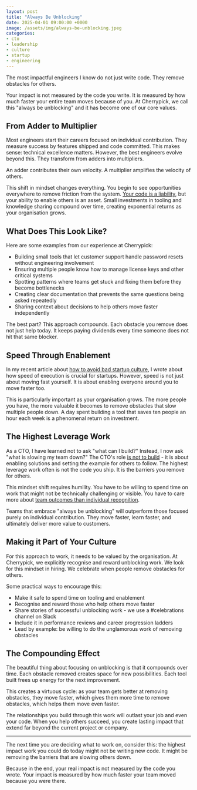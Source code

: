 ```yaml
---
layout: post
title: "Always Be Unblocking"
date: 2025-04-01 09:00:00 +0000
image: /assets/img/always-be-unblocking.jpeg
categories:
- cto
- leadership
- culture
- startup
- engineering
---
```


The most impactful engineers I know do not just write code. They remove obstacles for others.

Your impact is not measured by the code you write. It is measured by how much faster your entire team moves because of you. At Cherrypick, we call this "always be unblocking" and it has become one of our core values.

<!--more-->

## From Adder to Multiplier

Most engineers start their careers focused on individual contribution. They measure success by features shipped and code committed. This makes sense: technical excellence matters. However, the best engineers evolve beyond this. They transform from adders into multipliers.

An adder contributes their own velocity. A multiplier amplifies the velocity of others.

This shift in mindset changes everything. You begin to see opportunities everywhere to remove friction from the system. [Your code is a liability](/your-code-is-a-liability), but your ability to enable others is an asset. Small investments in tooling and knowledge sharing compound over time, creating exponential returns as your organisation grows.

## What Does This Look Like?

Here are some examples from our experience at Cherrypick:

- Building small tools that let customer support handle password resets without engineering involvement
- Ensuring multiple people know how to manage license keys and other critical systems
- Spotting patterns where teams get stuck and fixing them before they become bottlenecks
- Creating clear documentation that prevents the same questions being asked repeatedly
- Sharing context about decisions to help others move faster independently

The best part? This approach compounds. Each obstacle you remove does not just help today. It keeps paying dividends every time someone does not hit that same blocker.

## Speed Through Enablement

In my recent article about [how to avoid bad startup culture](/how-to-avoid-bad-startup-culture), I wrote about how speed of execution is crucial for startups. However, speed is not just about moving fast yourself. It is about enabling everyone around you to move faster too.

This is particularly important as your organisation grows. The more people you have, the more valuable it becomes to remove obstacles that slow multiple people down. A day spent building a tool that saves ten people an hour each week is a phenomenal return on investment.

## The Highest Leverage Work

As a CTO, I have learned not to ask "what can I build?" Instead, I now ask "what is slowing my team down?" The CTO's role [is not to build](/the-job-is-not-to-build) - it is about enabling solutions and setting the example for others to follow. The highest leverage work often is not the code you ship. It is the barriers you remove for others.

This mindset shift requires humility. You have to be willing to spend time on work that might not be technically challenging or visible. You have to care more about [team outcomes than individual recognition](/the-team-is-the-atomic-unit).

Teams that embrace "always be unblocking" will outperform those focused purely on individual contribution. They move faster, learn faster, and ultimately deliver more value to customers.

## Making it Part of Your Culture

For this approach to work, it needs to be valued by the organisation. At Cherrypick, we explicitly recognise and reward unblocking work. We look for this mindset in hiring. We celebrate when people remove obstacles for others.

Some practical ways to encourage this:
- Make it safe to spend time on tooling and enablement
- Recognise and reward those who help others move faster
- Share stories of successful unblocking work - we use a #celebrations channel on Slack
- Include it in performance reviews and career progression ladders
- Lead by example: be willing to do the unglamorous work of removing obstacles

## The Compounding Effect

The beautiful thing about focusing on unblocking is that it compounds over time. Each obstacle removed creates space for new possibilities. Each tool built frees up energy for the next improvement.

This creates a virtuous cycle: as your team gets better at removing obstacles, they move faster, which gives them more time to remove obstacles, which helps them move even faster.

The relationships you build through this work will outlast your job and even your code. When you help others succeed, you create lasting impact that extend far beyond the current project or company.

---

The next time you are deciding what to work on, consider this: the highest impact work you could do today might not be writing new code. It might be removing the barriers that are slowing others down.

Because in the end, your real impact is not measured by the code you wrote. Your impact is measured by how much faster your team moved because you were there. 